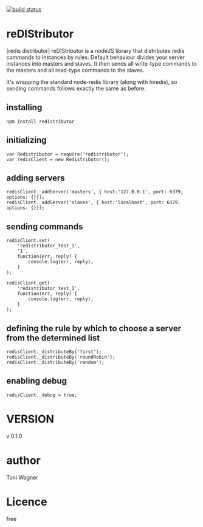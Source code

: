 [![build status](https://secure.travis-ci.org/itsatony/redistributor.png)](http://travis-ci.org/itsatony/redistributor)

# reDIStributor

[redis distributor] reDIStributor is a nodeJS library that distributes redis commands to instances by rules.
Default behaviour divides your server instances into masters and slaves.
It then sends all write-type commands to the masters and all read-type commands to the slaves.

It's wrapping the standard node-redis library (along with hiredis), so sending commands follows exactly the same as before.


## installing

````
npm install redistributor
````


## initializing

````
var Redistributor = require('redistributor');
var redisClient = new Redistributor();
````

## adding servers

````
redisClient._addServer('masters', { host:'127.0.0.1', port: 6379, options: {}});
redisClient._addServer('slaves', { host:'localhost', port: 6379, options: {}});
````


## sending commands

````
redisClient.set(
	'redistributor_test_1', 
	'1', 
	function(err, reply) { 
		console.log(err, reply); 
	}
);

redisClient.get(
	'redistributor_test_1',
	function(err, reply) {
		console.log(err, reply); 
	}
);
````


## defining the rule by which to choose a server from the determined list

````
redisClient._distributeBy('first');
redisClient._distributeBy('roundRobin');
redisClient._distributeBy('random');
````

## enabling debug

````
redisClient._debug = true;
````






# VERSION

v 0.1.0


# author

Toni Wagner


# Licence

free
